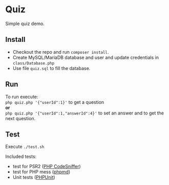 # Quiz
Simple quiz demo.

## Install
- Checkout the repo and run `composer install`.  
- Create MySQL/MariaDB database and user and update credentials in `class/Database.php`
- Use file `quiz.sql` to fill the database.

## Run

To run execute:  
`php quiz.php '{"userId":1}'` to get a question  
**or**  
`php quiz.php '{"userId":1,"answerId":4}'` to set an answer and to get the next question.

## Test

Execute `./test.sh`

Included tests:
- test for PSR2 ([PHP CodeSniffer](https://github.com/squizlabs/PHP_CodeSniffer))
- test for PHP mess ([phpmd](https://phpmd.org/))
- Unit tests ([PHPUnit](https://phpunit.de/))
